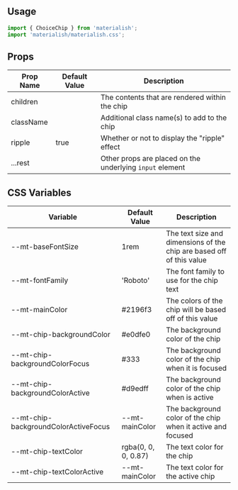 ## Usage

```jsx
import { ChoiceChip } from 'materialish';
import 'materialish/materialish.css';
```

## Props

| Prop Name | Default Value | Description                                              |
| --------- | ------------- | -------------------------------------------------------- |
| children  |               | The contents that are rendered within the chip           |
| className |               | Additional class name(s) to add to the chip              |
| ripple    | true          | Whether or not to display the "ripple" effect            |
| ...rest   |               | Other props are placed on the underlying `input` element |

## CSS Variables

| Variable                             | Default Value       | Description                                                          |
| ------------------------------------ | ------------------- | -------------------------------------------------------------------- |
| --mt-baseFontSize                    | 1rem                | The text size and dimensions of the chip are based off of this value |
| --mt-fontFamily                      | 'Roboto'            | The font family to use for the chip text                             |
| --mt-mainColor                       | #2196f3             | The colors of the chip will be based off of this value               |
| --mt-chip-backgroundColor            | #e0dfe0             | The background color of the chip                                     |
| --mt-chip-backgroundColorFocus       | #333                | The background color of the chip when it is focused                  |
| --mt-chip-backgroundColorActive      | #d9edff             | The background color of the chip when is active                      |
| --mt-chip-backgroundColorActiveFocus | --mt-mainColor      | The background color of the chip when it active and focused          |
| --mt-chip-textColor                  | rgba(0, 0, 0, 0.87) | The text color for the chip                                          |
| --mt-chip-textColorActive            | --mt-mainColor      | The text color for the active chip                                   |
